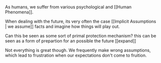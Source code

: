 As humans, we suffer from various psychological and [[Human Phenomena]]. 

When dealing with the future, its very often the case [[Implicit Assumptions | we assume]] facts and imagine how things will play out. 

Can this be seen as some sort of primal protection mechanism? this can be seen as a form of prepartion for an possible the future [[expand]]

Not everything is great though. We frequently make wrong assumptions, which lead to frustration when our expectations don't come to fruition. 


